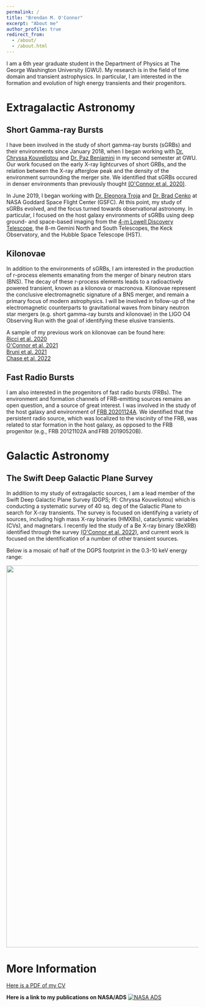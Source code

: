 ```yaml
---
permalink: /
title: "Brendan M. O'Connor"
excerpt: "About me"
author_profile: true
redirect_from: 
  - /about/
  - /about.html
---
```


I am a 6th year graduate student in the Department of Physics at The George Washington University (GWU). My research is in the field of time domain and transient astrophysics. In particular, I am interested in the formation and evolution of high energy transients and their progenitors.

Extragalactic Astronomy
======

Short Gamma-ray Bursts 
------

I have been involved in the study of short gamma-ray bursts (sGRBs) and their environments since January 2018, when I began working with [Dr. Chryssa Kouveliotou](https://physics.columbian.gwu.edu/chryssa-kouveliotou) and [Dr. Paz Beniamini](https://pazbeniamini.wixsite.com/pazbeniamini) in my second semester at GWU. Our work focused on the early X-ray lightcurves of short GRBs, and the relation between the X-ray afterglow peak and the density of the environment surrounding the merger site. We identified that sGRBs occured in denser environments than previously thought [(O'Connor et al. 2020)](https://academic.oup.com/mnras/article/495/4/4782/5846046).

In June 2019, I began working with [Dr. Eleonora Troja](https://eleonoratroja.wordpress.com/) and [Dr. Brad Cenko](https://asd.gsfc.nasa.gov/Brad.Cenko/Brad_Cenkos_NASA_HomePage/Home.html) at NASA Goddard Space Flight Center (GSFC). At this point, my study of sGRBs evolved, and the focus turned towards observational astronomy. In particular, I focused on the host galaxy environments of sGRBs using deep ground- and space-based imaging from the [4-m Lowell Discovery Telescope](https://lowell.edu/research/telescopes-and-facilities/ldt/), the 8-m Gemini North and South Telescopes, the Keck Observatory, and the Hubble Space Telescope (HST). 

Kilonovae
------

In addition to the environments of sGRBs, I am interested in the production of r-process elements emanating from the merger of binary neutron stars (BNS). The decay of these r-process elements leads to a radioactively powered transient, known as a kilonova or macronova. Kilonovae represent the conclusive electromagnetic signature of a BNS merger, and remain a primary focus of modern astrophysics. I will be involved in follow-up of the electromagnetic counterparts to gravitational waves from binary neutron star mergers (e.g. short gamma-ray bursts and kilonovae) in the LIGO O4 Observing Run with the goal of identifying these elusive transients.

A sample of my previous work on kilonovae can be found here: <br>
[Ricci et al. 2020](https://academic.oup.com/mnras/article/500/2/1708/5936666) <br>
[O'Connor et al. 2021](https://academic.oup.com/mnras/article/502/1/1279/6102539) <br>
[Bruni et al. 2021](https://academic.oup.com/mnrasl/article/505/1/L41/6271321) <br>
[Chase et al. 2022](https://iopscience.iop.org/article/10.3847/1538-4357/ac3d25) <br>


Fast Radio Bursts 
------

I am also interested in the progenitors of fast radio bursts (FRBs). The environment and formation channels of FRB-emitting sources remains an open question, and a source of great interest. I was involved in the study of the host galaxy and environment of [FRB 20201124A](https://www.aanda.org/articles/aa/full_html/2021/12/aa41903-21/aa41903-21.html). We identified that the persistent radio source, which was localized to the viscinity of the FRB, was related to star formation in the host galaxy, as opposed to the FRB progenitor (e.g., FRB 20121102A and FRB 20190520B).

Galactic Astronomy
======

The Swift Deep Galactic Plane Survey
------

In addition to my study of extragalactic sources, I am a lead member of the Swift Deep Galactic Plane Survey (DGPS; PI: Chryssa Kouveliotou) which is conducting a systematic survey of 40 sq. deg of the Galactic Plane to search for X-ray transients. The survey is focused on identifying a variety of sources, including high mass X-ray binaries (HMXBs), cataclysmic variables (CVs), and magnetars. I recently led the study of a Be X-ray binary (BeXRB) identified through the survey [(O'Connor et al. 2022)](https://iopscience.iop.org/article/10.3847/1538-4357/ac5032), and current work is focused on the identification of a number of other transient sources.


Below is a mosaic of half of the DGPS footprint in the 0.3-10 keV energy range:

<img src="brendanoconnor.github.io/files/DGPS_FB_mosaic_left_div.pdf" width="1000">


More Information
======

[Here is a PDF of my CV](brendanoconnor.github.io/files/CV.pdf)

**Here is a link to my publications on NASA/ADS**
[![NASA ADS](brendanoconnor.github.io/files/ads_logo_small.png)](https://ui.adsabs.harvard.edu/search/filter_aff_facet_hier_fq_aff=AND&filter_aff_facet_hier_fq_aff=aff_facet_hier%3A%220%2FGWU%22&filter_database_fq_database=AND&filter_database_fq_database=database%3A%22astronomy%22&fq=%7B!type%3Daqp%20v%3D%24fq_aff%7D&fq=%7B!type%3Daqp%20v%3D%24fq_database%7D&fq_aff=(aff_facet_hier%3A%220%2FGWU%22)&fq_database=(database%3A%22astronomy%22)&p_=0&q=%20author%3A%22O'Connor%2C%20B%22&sort=date%20desc%2C%20bibcode%20desc)



